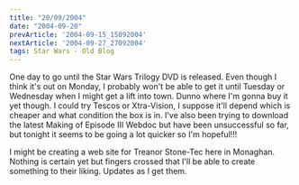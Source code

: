 ```yaml
---
title: "20/09/2004"
date: "2004-09-20"
prevArticle: '2004-09-15_15092004'
nextArticle: '2004-09-27_27092004'
tags: Star Wars - Old Blog
---
```

One day to go until the Star Wars Trilogy DVD is released. Even though I think it's out on Monday, I probably won't be able to get it until Tuesday or Wednesday when I might get a lift into town. Dunno where I'm gonna buy it yet though. I could try Tescos or Xtra-Vision, I suppose it'll depend which is cheaper and what condition the box is in. I've also been trying to download the latest Making of Episode III Webdoc but have been unsuccessful so far, but tonight it seems to be going a lot quicker so I'm hopeful!!!

I might be creating a web site for Treanor Stone-Tec here in Monaghan. Nothing is certain yet but fingers crossed that I'll be able to create something to their liking. Updates as I get them.